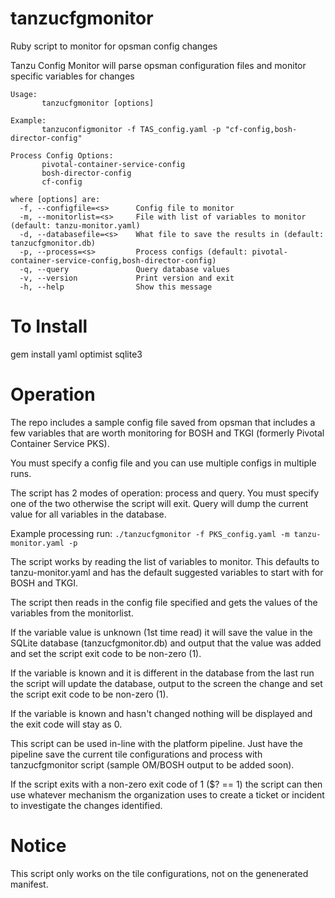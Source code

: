 # tanzucfgmonitor
Ruby script to monitor for opsman config changes

Tanzu Config Monitor will parse opsman configuration files and monitor specific variables for changes

```
Usage:
       tanzucfgmonitor [options]

Example:
       tanzuconfigmonitor -f TAS_config.yaml -p "cf-config,bosh-director-config"

Process Config Options:
       pivotal-container-service-config
       bosh-director-config
       cf-config

where [options] are:
  -f, --configfile=<s>      Config file to monitor
  -m, --monitorlist=<s>     File with list of variables to monitor (default: tanzu-monitor.yaml)
  -d, --databasefile=<s>    What file to save the results in (default: tanzucfgmonitor.db)
  -p, --process=<s>         Process configs (default: pivotal-container-service-config,bosh-director-config)
  -q, --query               Query database values
  -v, --version             Print version and exit
  -h, --help                Show this message
```

# To Install
gem install yaml optimist sqlite3

# Operation
The repo includes a sample config file saved from opsman that includes a few variables that are worth monitoring for BOSH and TKGI (formerly Pivotal Container Service PKS).

You must specify a config file and you can use multiple configs in multiple runs.

The script has 2 modes of operation: process and query.  You must specify one of the two otherwise the script will exit.  Query will dump the current value for all variables in the database.

Example processing run:
`./tanzucfgmonitor -f PKS_config.yaml -m tanzu-monitor.yaml -p`

The script works by reading the list of variables to monitor.  This defaults to tanzu-monitor.yaml and has the default suggested variables to start with for BOSH and TKGI.

The script then reads in the config file specified and gets the values of the variables from the monitorlist.  

If the variable value is unknown (1st time read) it will save the value in the SQLite database (tanzucfgmonitor.db) and output that the value was added and set the script exit code to be non-zero (1).

If the variable is known and it is different in the database from the last run the script will update the database, output to the screen the change and set the script exit code to be non-zero (1).

If the variable is known and hasn't changed nothing will be displayed and the exit code will stay as 0.

This script can be used in-line with the platform pipeline.  Just have the pipeline save the current tile configurations and process with tanzucfgmonitor script (sample OM/BOSH output to be added soon).

If the script exits with a non-zero exit code of 1 ($? == 1) the script can then use whatever mechanism the organization uses to create a ticket or incident to investigate the changes identified.

# Notice
This script only works on the tile configurations, not on the genenerated manifest.
